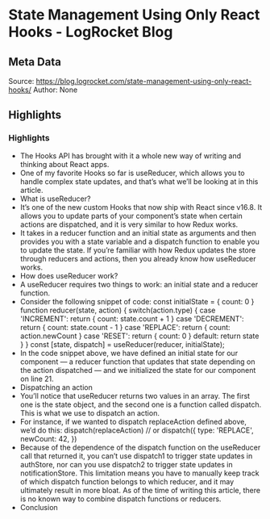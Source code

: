 # State Management Using Only React Hooks - LogRocket Blog

## Meta Data

Source:  https://blog.logrocket.com/state-management-using-only-react-hooks/ 
Author: None

## Highlights

### Highlights

- The Hooks API has brought with it a whole new way of writing and thinking about React apps.
- One of my favorite Hooks so far is useReducer, which allows you to handle complex state updates, and that’s what we’ll be looking at in this article.
- What is useReducer?
- It’s one of the new custom Hooks that now ship with React since v16.8. It allows you to update parts of your component’s state when certain actions are dispatched, and it is very similar to how Redux works.
- It takes in a reducer function and an initial state as arguments and then provides you with a state variable and a dispatch function to enable you to update the state. If you’re familiar with how Redux updates the store through reducers and actions, then you already know how useReducer works.
- How does useReducer work?
- A useReducer requires two things to work: an initial state and a reducer function.
- Consider the following snippet of code:
  const initialState = { count: 0 }
  function reducer(state, action) {
  switch(action.type) {
  case 'INCREMENT':
  return { count: state.count + 1 }
  case 'DECREMENT':
  return { count: state.count - 1 }
  case 'REPLACE':
  return { count: action.newCount }
  case 'RESET':
  return { count: 0 }
  default:
  return state
  }
  }
  const [state, dispatch] = useReducer(reducer, initialState);
- In the code snippet above, we have defined an initial state for our component — a reducer function that updates that state depending on the action dispatched — and we initialized the state for our component on line 21.
- Dispatching an action
- You’ll notice that useReducer returns two values in an array. The first one is the state object, and the second one is a function called dispatch. This is what we use to dispatch an action.
- For instance, if we wanted to dispatch replaceAction defined above, we’d do this:
  dispatch(replaceAction)
  // or
  dispatch({
  type: 'REPLACE',
  newCount: 42,
  })
- Because of the dependence of the dispatch function on the useReducer call that returned it, you can’t use dispatch1 to trigger state updates in authStore, nor can you use dispatch2 to trigger state updates in notificationStore.
  This limitation means you have to manually keep track of which dispatch function belongs to which reducer, and it may ultimately result in more bloat. As of the time of writing this article, there is no known way to combine dispatch functions or reducers.
- Conclusion
